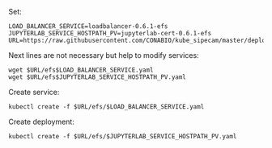 
Set:

```
LOAD_BALANCER_SERVICE=loadbalancer-0.6.1-efs
JUPYTERLAB_SERVICE_HOSTPATH_PV=jupyterlab-cert-0.6.1-efs
URL=https://raw.githubusercontent.com/CONABIO/kube_sipecam/master/deployments/jupyterlab_cert/
```

Next lines are not necessary but help to modify services:

```
wget $URL/efs$LOAD_BALANCER_SERVICE.yaml
wget $URL/efs$JUPYTERLAB_SERVICE_HOSTPATH_PV.yaml
```

Create service:

```
kubectl create -f $URL/efs/$LOAD_BALANCER_SERVICE.yaml
```

Create deployment:

```
kubectl create -f $URL/efs/$JUPYTERLAB_SERVICE_HOSTPATH_PV.yaml
```
